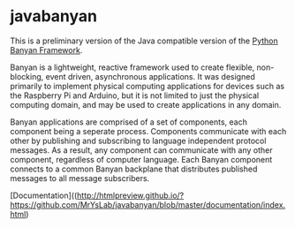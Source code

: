

# javabanyan
This is a preliminary version of the  Java compatible version of the [Python Banyan Framework](https://mryslab.github.io/python_banyan/).

Banyan is a lightweight, reactive framework used to create flexible, non-blocking, 
event driven, asynchronous applications. It was designed primarily to 
implement physical computing applications for devices such as the 
Raspberry Pi and Arduino, but it is not limited to just the physical computing domain, 
and may be used to create applications in any domain.

Banyan applications are comprised of a set of components, each component being a seperate process. 
Components communicate with each other by publishing and subscribing to language independent protocol messages.
As a result, any component can communicate with any other component, regardless of computer language.
Each Banyan component connects to a common Banyan backplane that distributes published messages to all message
subscribers.

[Documentation]((http://htmlpreview.github.io/?https://github.com/MrYsLab/javabanyan/blob/master/documentation/index.html)